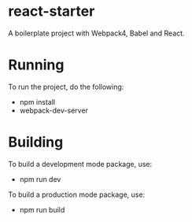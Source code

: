 # react-starter
A boilerplate project with Webpack4, Babel and React.

# Running

To run the project, do the following:

- npm install
- webpack-dev-server

# Building

To build a development mode package, use:

- npm run dev

To build a production mode package, use:

- npm run build
